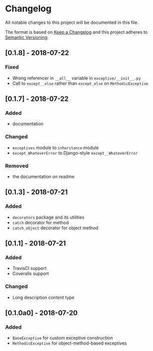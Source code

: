 # Changelog
All notable changes to this project will be documented in this file.

The format is based on [Keep a Changelog](http://keepachangelog.com/en/1.0.0/)
and this project adheres to [Semantic Versioning](http://semver.org/spec/v2.0.0.html).

## [0.1.8] - 2018-07-22
### Fixed
 - Wrong referencer in `__all__` variable in `exceptive/__init__.py`
 - Call to `except__else` rather than `except_else` on `MethodicExceptive`

## [0.1.7] - 2018-07-22
### Added
 - documentation

### Changed
 - `exceptives` module to `inheritance` module
 - `except_WhateverError` to Django-style `except__WhateverError`

### Removed
 - the documentation on readme

## [0.1.3] - 2018-07-21
### Added
 - `decorators` package and its utilities
 - `catch` decorator for method
 - `catch_object` decorator for object method

## [0.1.1] - 2018-07-21
### Added
 - TravisCI support
 - Coveralls support

### Changed
 - Long description content type

## [0.1.0a0] - 2018-07-20
### Added
 - `BaseExceptive` for custom exceptive construction
 - `MethodicExceptive` for object-method-based exceptives
